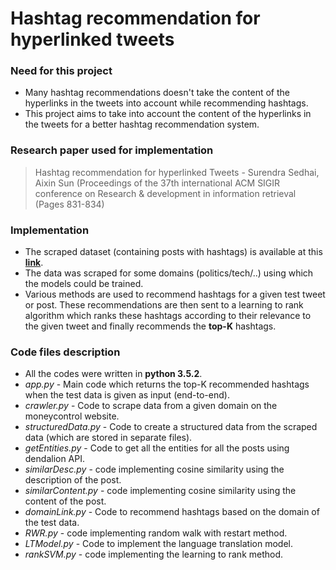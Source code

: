 # Hashtag recommendation for hyperlinked tweets
### Need for this project
- Many hashtag recommendations doesn't take the content of the hyperlinks in the tweets into account while recommending hashtags. 
- This project aims to take into account the content of the hyperlinks in the tweets for a better hashtag recommendation system.

### Research paper used for implementation
> Hashtag recommendation for hyperlinked Tweets - Surendra Sedhai, Aixin Sun (Proceedings of the 37th international ACM SIGIR conference on Research & development in information retrieval (Pages 831-834)

### Implementation
- The scraped dataset (containing posts with hashtags) is available at this [**link**](https://drive.google.com/open?id=0BynZHoodZ0lqVTBmZ1FGa015OUk).
- The data was scraped for some domains (politics/tech/..) using which the models could be trained.
- Various methods are used to recommend hashtags for a given test tweet or post. These recommendations are then sent to a learning to rank algorithm which ranks these hashtags according to their relevance to the given tweet and finally recommends the **top-K** hashtags.

### Code files description
- All the codes were written in **python 3.5.2**.
- *app.py* -  Main code which returns the top-K recommended hashtags when the test data is given as input (end-to-end).
- *crawler.py* - Code to scrape data from a given domain on the moneycontrol website.
- *structuredData.py* - Code to create a structured data from the scraped data (which are stored in separate files).
- *getEntities.py* - Code to get all the entities for all the posts using dendalion API.
- *similarDesc.py* - code implementing cosine similarity using the description of the post.
- *similarContent.py* - code implementing cosine similarity using the content of the post.
- *domainLink.py* - Code to recommend hashtags based on the domain of the test data.
- *RWR.py* - code implementing random walk with restart method.
- *LTModel.py* - Code to implement the language translation model.
- *rankSVM.py* - code implementing the learning to rank method.